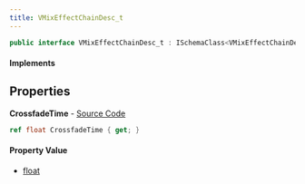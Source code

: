 ```yaml
---
title: VMixEffectChainDesc_t
---
```


```csharp
public interface VMixEffectChainDesc_t : ISchemaClass<VMixEffectChainDesc_t>, ISchemaField, ISchemaClass, INativeHandle
```

#### Implements

## Properties

**CrossfadeTime** - [Source Code](https://github.com/swiftly-solution/swiftlys2/blob/main/managed/src/SwiftlyS2.Generated/Schemas/Interfaces/VMixEffectChainDesc_t.cs#L16)

```csharp
ref float CrossfadeTime { get; }
```

#### Property Value

- [float](https://learn.microsoft.com/dotnet/api/system.single)

